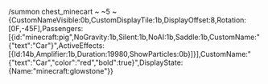 /summon chest_minecart ~ ~5 ~ {CustomNameVisible:0b,CustomDisplayTile:1b,DisplayOffset:8,Rotation:[0F,-45F],Passengers:[{id:"minecraft:pig",NoGravity:1b,Silent:1b,NoAI:1b,Saddle:1b,CustomName:"{\"text\":\"Car\"}",ActiveEffects:[{Id:14b,Amplifier:1b,Duration:19980,ShowParticles:0b}]}],CustomName:"{\"text\":\"Car\",\"color\":\"red\",\"bold\":true}",DisplayState:{Name:"minecraft:glowstone"}}
